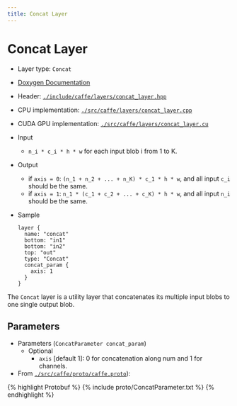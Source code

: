 ```yaml
---
title: Concat Layer
---
```


# Concat Layer

* Layer type: `Concat`
* [Doxygen Documentation](http://caffe.berkeleyvision.org/doxygen/classcaffe_1_1ConcatLayer.md)
* Header: [`./include/caffe/layers/concat_layer.hpp`](https://github.com/BVLC/caffe/blob/master/include/caffe/layers/concat_layer.hpp)
* CPU implementation: [`./src/caffe/layers/concat_layer.cpp`](https://github.com/BVLC/caffe/blob/master/src/caffe/layers/concat_layer.cpp)
* CUDA GPU implementation: [`./src/caffe/layers/concat_layer.cu`](https://github.com/BVLC/caffe/blob/master/src/caffe/layers/concat_layer.cu)
* Input
    - `n_i * c_i * h * w` for each input blob i from 1 to K.
* Output
    - if `axis = 0`: `(n_1 + n_2 + ... + n_K) * c_1 * h * w`, and all input `c_i` should be the same.
    - if `axis = 1`: `n_1 * (c_1 + c_2 + ... + c_K) * h * w`, and all input `n_i` should be the same.
* Sample

      layer {
        name: "concat"
        bottom: "in1"
        bottom: "in2"
        top: "out"
        type: "Concat"
        concat_param {
          axis: 1
        }
      }

The `Concat` layer is a utility layer that concatenates its multiple input blobs to one single output blob.

## Parameters
* Parameters (`ConcatParameter concat_param`)
    - Optional
        - `axis` [default 1]: 0 for concatenation along num and 1 for channels.
* From [`./src/caffe/proto/caffe.proto`](https://github.com/BVLC/caffe/blob/master/src/caffe/proto/caffe.proto)):

{% highlight Protobuf %}
{% include proto/ConcatParameter.txt %}
{% endhighlight %}
